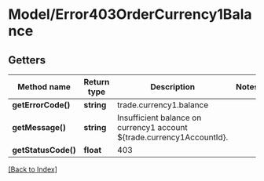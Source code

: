 # Model/Error403OrderCurrency1Balance

## Getters

Method name | Return type | Description | Notes
------------ | ------------- | ------------- | -------------
**getErrorCode()** | **string** | trade.currency1.balance |
**getMessage()** | **string** | Insufficient balance on currency1 account ${trade.currency1AccountId}. |
**getStatusCode()** | **float** | 403 |

[[Back to Index]](../index.md)
